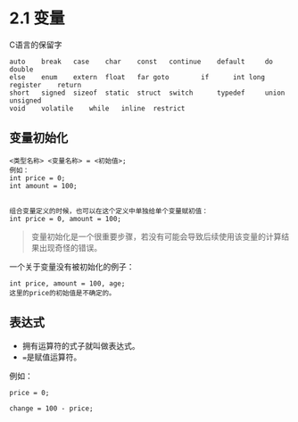 # 2.1 变量

C语言的保留字

```
auto	break	case	char	const	continue	default		do	double
else	enum	extern	float	far	goto		if		int	long	
register	return
short	signed	sizeof	static	struct	switch		typedef		union	unsigned
void	volatile	while	inline	restrict
```

## 变量初始化

```
<类型名称> <变量名称> = <初始值>;
例如：
int price = 0;
int amount = 100;


组合变量定义的时候，也可以在这个定义中单独给单个变量赋初值：
int price = 0, amount = 100;
```

> 变量初始化是一个很重要步骤，若没有可能会导致后续使用该变量的计算结果出现奇怪的错误。

一个关于变量没有被初始化的例子：

```
int price, amount = 100, age;
这里的price的初始值是不确定的。
```

## 表达式

- 拥有运算符的式子就叫做表达式。
- `=`是赋值运算符。

例如：

```
price = 0;

change = 100 - price;
```
